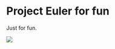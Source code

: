 # Project Euler for fun
Just for fun.

<a href='https://projecteuler.net/archives'><img src='https://img.shields.io/badge/WebSite-Project_Euler-orange'/></a>

